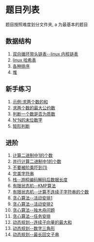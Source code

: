 题目列表
====
题目按照难度划分文件夹, a 为最基本的题目

数据结构
---

1. [双向循环带头链表--linux 内核链表](data_structure/linux_list.c)
1. [linux 哈希表](data_structure/linux_hlist.c)
1. [各种排序](data_structure/Sort)
1. [堆](data_structure/Heap)

 

新手练习
---

1. [示例:求两个数的和](a/add.c)
1. [求两个数的最大公约数](a/gcd.c)
1. [判断一个数是否为质数](a/isPrime.c)
1. [N^N的末位数字](a/lastDigitOfNPowerN.c)
1. [矩形判断](a/isRectangle.c)

进阶
---

1. [计算二进制中1的个数](b/count1binary.c)
1. [并行计算二进制中1的个数](b/count1binaryParallel.c)
1. [不要被阶乘吓到(1)](b/zerosInFactorial.c)
1. [完美字符串](b/perfectString.c)
1. [栈--游程编码解码后数据长度](b/uncmprsLength.c)
1. [有限状态机--KMP算法](b/KMP.c)
1. [有限状态机--计算不连续子字符串的个数](b/countDisctnSubstr.c)
1. [贪心算法--活动安排1](b/scheduleArrage.c)
1. [贪心算法--活动安排2](b/scheduleArrage2.c)
1. [贪心算法--独木舟问题](b/canoeNumber.c)
1. [贪心算法--任务安排](b/taskArrage.c)
1. [动态规划--连续子向量的最大和](b/findMaxSubArraySum.c)
1. [动态规划--数字三角形](b/triNumber.c)
1. [动态规划--最长回文子串](b/findMaxPldrmSubstr.c)

